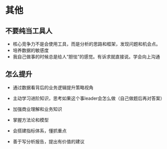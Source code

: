 # 其他

## 不要纯当工具人

- 核心竞争力不是会使用工具，而是分析的思路和框架，发现问题和机会点。
- 培养数据的敏感度
- 我自己做事的时候总是给人“胆怯”的感觉。有诉求就直接说。学会向上沟通

## 怎么提升

- 通过数据看背后的业务逻辑提升策略视角
- 主动学习进阶知识，思考如果这个事leader会怎么做（自己做题后再对答案）


- 加强商业理解和业务知识
- 掌握方法论和模型
- 会搭建指标体系，懂抓重点
- 善于写分析报告，提出有价值的建议